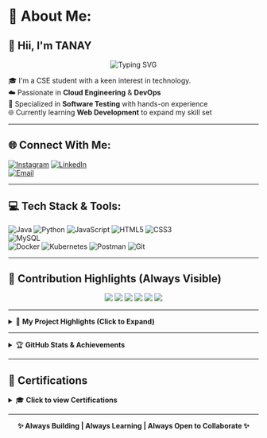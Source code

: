 # 💫 About Me:
## 👋 Hii, I'm TANAY

<p align="center">
  <img src="https://readme-typing-svg.demolab.com?font=Fira+Code&duration=3000&pause=1000&color=1ABC9C&center=true&width=435&lines=Cloud+Engineer+%7C+DevOps+Engineer;Software+Tester+%7C+Web+Developer;Learning+Full-Stack+%7C+Tech+Explorer" alt="Typing SVG" />
</p>

🎓 I'm a CSE student with a keen interest in technology.  
☁️ Passionate in **Cloud Engineering** & **DevOps**  
🧪 Specialized in **Software Testing** with hands-on experience  
🌐 Currently learning **Web Development** to expand my skill set  

---

## 🌐 Connect With Me:
[![Instagram](https://img.shields.io/badge/Instagram-%23E4405F.svg?logo=Instagram&logoColor=white)](https://instagram.com/tanay_hanra) 
[![LinkedIn](https://img.shields.io/badge/LinkedIn-%230077B5.svg?logo=linkedin&logoColor=white)](https://www.linkedin.com/in/tanay-hanra-8a4513248)  
[![Email](https://img.shields.io/badge/Email-D14836?logo=gmail&logoColor=white)](mailto:hanratanay@gmail.com)

---

## 💻 Tech Stack & Tools:
![Java](https://img.shields.io/badge/java-%23ED8B00.svg?style=for-the-badge&logo=openjdk&logoColor=white) 
![Python](https://img.shields.io/badge/python-3670A0?style=for-the-badge&logo=python&logoColor=ffdd54) 
![JavaScript](https://img.shields.io/badge/javascript-%23323330.svg?style=for-the-badge&logo=javascript&logoColor=%23F7DF1E) 
![HTML5](https://img.shields.io/badge/html5-%23E34F26.svg?style=for-the-badge&logo=html5&logoColor=white) 
![CSS3](https://img.shields.io/badge/css3-%231572B6.svg?style=for-the-badge&logo=css3&logoColor=white)  
![MySQL](https://img.shields.io/badge/mysql-4479A1.svg?style=for-the-badge&logo=mysql&logoColor=white)  
![Docker](https://img.shields.io/badge/docker-%230db7ed.svg?style=for-the-badge&logo=docker&logoColor=white) 
![Kubernetes](https://img.shields.io/badge/kubernetes-%23326ce5.svg?style=for-the-badge&logo=kubernetes&logoColor=white) 
![Postman](https://img.shields.io/badge/Postman-FF6C37?style=for-the-badge&logo=postman&logoColor=white) 
![Git](https://img.shields.io/badge/git-%23F05033.svg?style=for-the-badge&logo=git&logoColor=white) 

---

## 🧠 Contribution Highlights (Always Visible)

<p align="center">
  <img src="https://img.shields.io/github/followers/Tanayhanra2004?label=Followers&style=social" />
  <img src="https://img.shields.io/github/stars/Tanayhanra2004?style=social" />
  <img src="https://img.shields.io/github/commit-activity/m/Tanayhanra2004/Tanayhanra2004?style=flat-square" />
  <img src="https://img.shields.io/github/issues/Tanayhanra2004?style=flat-square" />
  <img src="https://img.shields.io/github/pull-requests/Tanayhanra2004?style=flat-square" />
  <img src="https://img.shields.io/github/repo-size/Tanayhanra2004/Tanayhanra2004?style=flat-square" />
</p>

---

<details>
<summary>📁 <strong>My Project Highlights (Click to Expand)</strong></summary>

### 🛠️ Key Projects:
- 📦 **E-commerce REST API** – Node.js, Express, MongoDB, JWT, Postman tested.
- 🎮 **Python Ludo & Snake Games** – Classic board and arcade games made with Python.
- 🌐 **Restaurant Web App** – HTML/CSS/JS based modern responsive website.
- 🔍 **Software Testing with Postman** – Automated API testing with assertions & collection flows.
- ☁️ **Cloud Simulation Project** – OpenStack-based private cloud setup and demo.

</details>

---

<details>
<summary>🏆 <strong>GitHub Stats & Achievements</strong></summary>

<p align="center">
  <img src="https://github-readme-stats.vercel.app/api?username=Tanayhanra2004&theme=radical&hide_border=false&include_all_commits=true&count_private=true" />
</p>
<p align="center">
  <img src="https://github-readme-streak-stats.herokuapp.com/?user=Tanayhanra2004&theme=radical&hide_border=false" />
</p>
<p align="center">
  <img src="https://github-readme-stats.vercel.app/api/top-langs/?username=Tanayhanra2004&theme=radical&layout=compact&hide_border=false" />
</p>
<p align="center">
  <img src="https://github-profile-trophy.vercel.app/?username=Tanayhanra2004&theme=radical&margin-w=15&no-frame=false" />
</p>
<p align="center">
  <img src="https://github-readme-activity-graph.vercel.app/graph?username=Tanayhanra2004&theme=react-dark&hide_border=false" />
</p>

</details>

---

## 📜 Certifications

<details>
<summary>🎓 <strong>Click to view Certifications</strong></summary>

- 🧠 **Generative AI** – _Coursera_
- ☁️ **Cloud Computing (NPTEL)** – _IIT Kharagpur_
- 🛠️ **Software Testing Masterclass** – _Udemy_
- 🐍 **Python Development** – _CipherSchool_
- 🔐 **DevOps Bootcamp** – _Great Learning_

</details>

---

<p align="center"><b>✨ Always Building | Always Learning | Always Open to Collaborate ✨</b></p>

